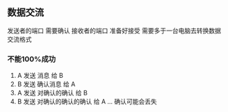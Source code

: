 ##  数据交流
发送者的端口 需要确认 接收者的端口 准备好接受
需要多于一台电脑去转换数据交流格式


###   不能100%成功
1. A 发送 消息 给 B
2. B 发送 确认消息 给 A
3. A 发送 对确认的确认 给 B
4. B 发送 对确认的确认的确认 给 A
...
确认可能会丢失
